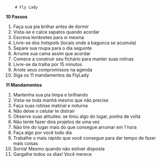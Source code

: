         # Fly Lady

**10 Passos**

1. Faça sua pia brilhar antes de dormir
2. Vista-se e calce sapatos quando acordar
3. Escreva lembretes para si mesma
4. Livre-se dos _hotspots_ (locais onde a bagunca se acumula)
5. Separe sua roupa para o dia seguinte
6. Arrume sua cama assim que acordar
7. Comece a construir seu fichário para manter suas rotinas
8. Livre-se da tralha por 15 minutos
9. Anote seus compromissos na agenda
10. Siga os 11 mandamentos da FlyLady

**11 Mandamentos**
1. Mantenha sua pia limpa e brilhando
2. Vista-se toda manhã mesmo que não precise
3. Faça suas rotinas matinal e noturna
4. Não deixe o celular te distrair
5. Observe suas atitudes: se tirou algo do lugar, ponha de volta
6. Não tente fazer dois projetos de uma vez
7. Não tire do lugar mais do que consegue arrumar em 1 hora
8. Faça algo por você todo dia
9. Trabalhe o mais rápido que você consegue para dar tempo de fazer mais coisas
10. Sorria! Mesmo quando não estiver disposta
11. Gargalhe todos os dias! Você merece
